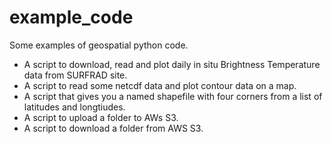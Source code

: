 # example_code
Some examples of geospatial python code.

- A script to download, read and plot daily in situ Brightness Temperature data from SURFRAD site.
- A script to read some netcdf data and plot contour data on a map.
- A script that gives you a named shapefile with four corners from a list of latitudes and longtiudes.
- A script to upload a folder to AWs S3.
- A script to download a folder from AWS S3.
